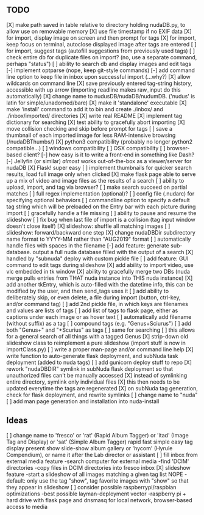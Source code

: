 ## TODO
[X] make path saved in table relative to directory holding nudaDB.py, to allow use on removable memory
[X] use file timestamp if no EXIF data
[X] for import, display image on screen and then prompt for tags
[X] for import, keep focus on terminal, autoclose displayed image after tags are entered
[ ] for import, suggest tags (autofill suggestions from previously used tags)
[ ] check entire db for duplicate files on import? (no, use a separate command, perhaps "status")
[ ] ability to search db and display images and edit tags
[-] implement optparse (nope, keep git-style commands)
[-] add command line option to keep file in inbox upon successful import (...why?)
[X] allow wildcards on command line
[X] save previously entered tag-string history, accessible with up arrow (importing readline makes raw_input do this automatically)
[X] change name to nudusDB/nudaDB/nudumDB. ('nudus' is latin for simple/unadorned/bare)
[X] make it 'standalone' executable
[X] make 'install' command to add it to bin and create ./inbox/ and ./inbox/imported/ directories
[X] write real README
[X] implement tag dictionary for searching
[X] test ability to gracefully abort importing
[X] move collision checking and skip before prompt for tags
[ ] save a thumbnail of each imported image for less RAM-intensive browsing (/nudaDBThumbs/)
[X] python3 compatibility (probably no longer python2 compatible...)
[ ] windows compatibility
[ ] OSX compatibility
[ ] browser-based client?
	[-] how easy is it to write a front-end in something like Dash?
	[-] Jellyfin (or similar) _almost_ works out-of-the-box as a viewer/server for nudaDB
	[X] Flask! super easy
	[ ] implement thumbnails for quicker search results, load full image only when clicked
	[X] make flask page able to serve up a mix of video and image files as the results of a search
	[ ] ability to upload, import, and tag via browser?
[ ] make search succeed on partial matches
[ ] full regex implementation (optional)?
[ ] config file (.nudarc) for specifying optional behaviors
[ ] commandline option to specify a default tag string which will be preloaded on the Entry bar with each picture during import
[ ] gracefully handle a file missing
[ ] ability to pause and resume the slideshow
[ ] fix bug when last file of import is a collision (tag input window doesn't close itself)
[X] slideshow: shuffle all matching images
[ ] slideshow: forward/backward one step
[X] change nudaDBDir subdirectory name format to YYYY-MM rather than "AUG2019" format
[ ] automatically handle files with spaces in the filename
[-] add feature: generate sub-database. output a full nuda database filled with the output of a search
	[X] handled by "subnuda" deploy with custom pickle file
[ ] add feature: GUI command to edit tags during slideshow
[X] add ability to import video, use vlc embedded in tk window
[X] ability to gracefully merge two DBs (nuda merge pulls entries from THAT nuda instance into THIS nuda instance)
[X] add another tkEntry, which is auto-filled with the datetime info, this can be modified by the user, and then send_tags uses it
[ ] add ability to deliberately skip, or even delete, a file during import (button, ctrl-key, and/or command tag)
[ ] add 2nd pickle file, in which keys are filenames and values are lists of tags
[ ] add list of tags to flask page, either as captions under each image or as hover text
[ ] automatically add filename (without suffix) as a tag
[ ] compound tags (e.g. "Genus+Sciurus")
	[ ] add both "Genus+" and "+Scurius" as tags
	[ ] same for searching
	[ ] this allows for a general search of all things with a tagged Genus
[X] strip-down old slideshow class to reimplement a pure slideshow (import stuff is now in importClass.py)
[ ] write a proper man-page and/or command line help
[X] write function to auto-generate flask deployment, and subNuda task deployment (added to nuda tags)
	[ ] add gunicorn deploy stuff to repo
[X] rework "nudaDBDIR" symlink in subNuda flask deployment so that unauthorized files can't be manually accessed
	[X] instead of symlinking entire directory, symlink only individual files
	[X] this then needs to be updated everytime the tags are regenerated
	[X] on subNuda tag generation, check for flask deployment, and rewrite symlinks
[ ] change name to "nuda"
[ ] add man page generation and installation into nuda-install

## Ideas
[ ] change name to 'fresco'
	or 'rat' (Rapid Album Tagger)
	or 'itad' (Image Tag and Display)
	or 'sat' (Simple Album Tagger)
	rapid fast simple easy tag display present show slide-show album gallery 
	or 'hycom' (Hyrule Compendium), or name it after the Lab director or assistant
[ ] fill inbox from external media feature
	-search computer for external media
	-find 'DCIM' directories
	-copy files in DCIM directories into fresco inbox
[X] slideshow feature
	-start a slideshow of all images matching a given tag list
NOPE	-default: only use the tag "show", tag favorite images with "show" so that they appear in slideshow
[ ] consider possible raspberrypi/raspbian optimizations
	-best possible layman-deployment vector
	-raspberry pi + hard drive with flask page and dnsmasq for local network, browser-based access to media
